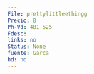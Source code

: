 ```yaml
---
File: prettylittleethingg
Precio: 8
Ph-Vd: 481-525
Fdesc: 
links: no
Status: None
fuente: Garca
bd: no
---
```

